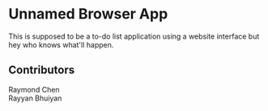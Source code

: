 # Unnamed Browser App
This is supposed to be a to-do list application using a website  interface but hey who knows what'll happen.

## Contributors
Raymond Chen \
Rayyan Bhuiyan